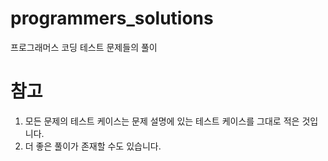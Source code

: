 # programmers_solutions
프로그래머스 코딩 테스트 문제들의 풀이

# 참고
1. 모든 문제의 테스트 케이스는 문제 설명에 있는 테스트 케이스를 그대로 적은 것입니다.
2. 더 좋은 풀이가 존재할 수도 있습니다.